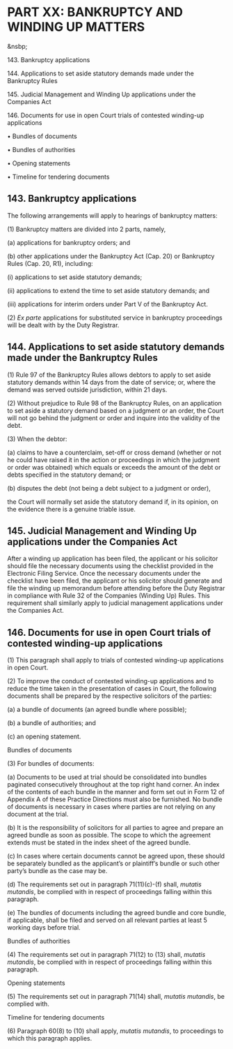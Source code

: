 # PART XX: BANKRUPTCY AND WINDING UP MATTERS
&nsbp;

143\. Bankruptcy applications

144\. Applications to set aside statutory demands made under the
Bankruptcy Rules

145\. Judicial Management and Winding Up applications under the
Companies Act

146\. Documents for use in open Court trials of contested winding-up
applications

• Bundles of documents

• Bundles of authorities

• Opening statements

• Timeline for tendering documents

## 143. Bankruptcy applications

The following arrangements will apply to hearings of bankruptcy matters:

(1) Bankruptcy matters are divided into 2 parts, namely,

(a) applications for bankruptcy orders; and

(b) other applications under the Bankruptcy Act (Cap. 20) or Bankruptcy
Rules (Cap. 20, R1), including:

(i) applications to set aside statutory demands;

(ii) applications to extend the time to set aside statutory demands; and

(iii) applications for interim orders under Part V of the Bankruptcy
Act.

(2) <span style="font-style: italic;">*Ex parte*</span> applications for
substituted service in bankruptcy proceedings will be dealt with by the
Duty Registrar.

## 144. Applications to set aside statutory demands made under the Bankruptcy Rules

(1) Rule 97 of the Bankruptcy Rules allows debtors to apply to set aside
statutory demands within 14 days from the date of service; or, where the
demand was served outside jurisdiction, within 21 days.

(2) Without prejudice to Rule 98 of the Bankruptcy Rules, on an
application to set aside a statutory demand based on a judgment or an
order, the Court will not go behind the judgment or order and inquire
into the validity of the debt.

(3) When the debtor:

(a) claims to have a counterclaim, set-off or cross demand (whether or
not he could have raised it in the action or proceedings in which the
judgment or order was obtained) which equals or exceeds the amount of
the debt or debts specified in the statutory demand; or

(b) disputes the debt (not being a debt subject to a judgment or order),

the Court will normally set aside the statutory demand if, in its
opinion, on the evidence there is a genuine triable issue.

## 145. Judicial Management and Winding Up applications under the Companies Act

After a winding up application has been filed, the applicant or his
solicitor should file the necessary documents using the checklist
provided in the Electronic Filing Service. Once the necessary documents
under the checklist have been filed, the applicant or his solicitor
should generate and file the winding up memorandum before attending
before the Duty Registrar in compliance with Rule 32 of the Companies
(Winding Up) Rules.  This requirement shall similarly apply to judicial
management applications under the Companies Act.

## 146. Documents for use in open Court trials of contested winding-up applications

(1) This paragraph shall apply to trials of contested winding-up
applications in open Court.

(2) To improve the conduct of contested winding-up applications and to
reduce the time taken in the presentation of cases in Court, the
following documents shall be prepared by the respective solicitors of
the parties:

(a) a bundle of documents (an agreed bundle where possible);

(b) a bundle of authorities; and

(c) an opening statement.

Bundles of documents

(3) For bundles of documents:

(a) Documents to be used at trial should be consolidated into bundles
paginated consecutively throughout at the top right hand corner. An
index of the contents of each bundle in the manner and form set out in
Form 12 of Appendix A of these Practice Directions must also be
furnished. No bundle of documents is necessary in cases where parties
are not relying on any document at the trial.

(b) It is the responsibility of solicitors for all parties to agree and
prepare an agreed bundle as soon as possible. The scope to which the
agreement extends must be stated in the index sheet of the agreed
bundle.

(c) In cases where certain documents cannot be agreed upon, these should
be separately bundled as the applicant’s or plaintiff’s bundle or such
other party’s bundle as the case may be.

(d) The requirements set out in paragraph 71(11)(c)-(f) shall,
<span style="font-style: italic;">*mutatis mutandis*</span>, be complied
with in respect of proceedings falling within this paragraph.

(e) The bundles of documents including the agreed bundle and core
bundle, if applicable, shall be filed and served on all relevant parties
at least 5 working days before trial.

Bundles of authorities

(4) The requirements set out in paragraph 71(12) to (13) shall,
<span style="font-style: italic;">*mutatis mutandis*</span>, be complied
with in respect of proceedings falling within this paragraph.

Opening statements

(5) The requirements set out in paragraph 71(14) shall,
<span style="font-style: italic;">*mutatis mutandis*</span>, be complied
with.

Timeline for tendering documents

(6) Paragraph 60(8) to (10) shall apply,
<span style="font-style: italic;">*mutatis mutandis*</span>, to
proceedings to which this paragraph applies.

